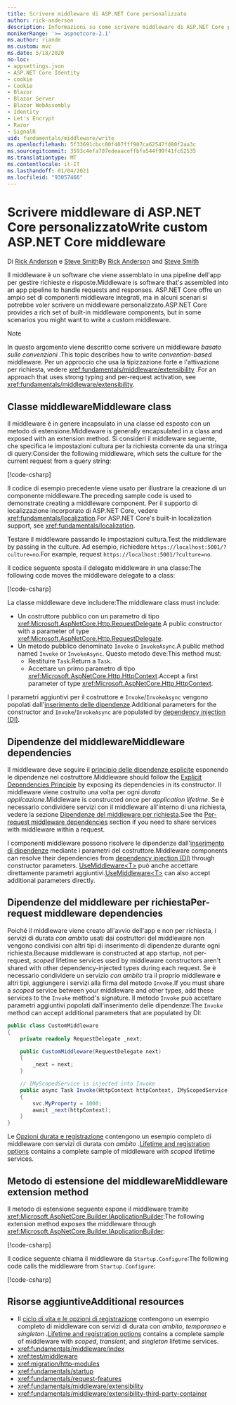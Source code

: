 ```yaml
---
title: Scrivere middleware di ASP.NET Core personalizzato
author: rick-anderson
description: Informazioni su come scrivere middleware di ASP.NET Core personalizzato.
monikerRange: '>= aspnetcore-2.1'
ms.author: riande
ms.custom: mvc
ms.date: 5/18/2020
no-loc:
- appsettings.json
- ASP.NET Core Identity
- cookie
- Cookie
- Blazor
- Blazor Server
- Blazor WebAssembly
- Identity
- Let's Encrypt
- Razor
- SignalR
uid: fundamentals/middleware/write
ms.openlocfilehash: 5f33691cbcc00f407fff907ca62547fd80f2aa3c
ms.sourcegitcommit: 3593c4efa707edeaaceffbfa544f99f41fc62535
ms.translationtype: MT
ms.contentlocale: it-IT
ms.lasthandoff: 01/04/2021
ms.locfileid: "93057466"
---
```

# <a name="write-custom-aspnet-core-middleware"></a><span data-ttu-id="d0bd5-103">Scrivere middleware di ASP.NET Core personalizzato</span><span class="sxs-lookup"><span data-stu-id="d0bd5-103">Write custom ASP.NET Core middleware</span></span>

<span data-ttu-id="d0bd5-104">Di [Rick Anderson](https://twitter.com/RickAndMSFT) e [Steve Smith](https://ardalis.com/)</span><span class="sxs-lookup"><span data-stu-id="d0bd5-104">By [Rick Anderson](https://twitter.com/RickAndMSFT) and [Steve Smith](https://ardalis.com/)</span></span>

<span data-ttu-id="d0bd5-105">Il middleware è un software che viene assemblato in una pipeline dell'app per gestire richieste e risposte.</span><span class="sxs-lookup"><span data-stu-id="d0bd5-105">Middleware is software that's assembled into an app pipeline to handle requests and responses.</span></span> <span data-ttu-id="d0bd5-106">ASP.NET Core offre un ampio set di componenti middleware integrati, ma in alcuni scenari si potrebbe voler scrivere un middleware personalizzato.</span><span class="sxs-lookup"><span data-stu-id="d0bd5-106">ASP.NET Core provides a rich set of built-in middleware components, but in some scenarios you might want to write a custom middleware.</span></span>

> [!NOTE]
> <span data-ttu-id="d0bd5-107">In questo argomento viene descritto come scrivere un middleware *basato sulle convenzioni* .</span><span class="sxs-lookup"><span data-stu-id="d0bd5-107">This topic describes how to write *convention-based* middleware.</span></span> <span data-ttu-id="d0bd5-108">Per un approccio che usa la tipizzazione forte e l'attivazione per richiesta, vedere <xref:fundamentals/middleware/extensibility> .</span><span class="sxs-lookup"><span data-stu-id="d0bd5-108">For an approach that uses strong typing and per-request activation, see <xref:fundamentals/middleware/extensibility>.</span></span>

## <a name="middleware-class"></a><span data-ttu-id="d0bd5-109">Classe middleware</span><span class="sxs-lookup"><span data-stu-id="d0bd5-109">Middleware class</span></span>

<span data-ttu-id="d0bd5-110">Il middleware è in genere incapsulato in una classe ed esposto con un metodo di estensione.</span><span class="sxs-lookup"><span data-stu-id="d0bd5-110">Middleware is generally encapsulated in a class and exposed with an extension method.</span></span> <span data-ttu-id="d0bd5-111">Si consideri il middleware seguente, che specifica le impostazioni cultura per la richiesta corrente da una stringa di query:</span><span class="sxs-lookup"><span data-stu-id="d0bd5-111">Consider the following middleware, which sets the culture for the current request from a query string:</span></span>

[!code-csharp[](write/snapshot/StartupCulture.cs)]

<span data-ttu-id="d0bd5-112">Il codice di esempio precedente viene usato per illustrare la creazione di un componente middleware.</span><span class="sxs-lookup"><span data-stu-id="d0bd5-112">The preceding sample code is used to demonstrate creating a middleware component.</span></span> <span data-ttu-id="d0bd5-113">Per il supporto di localizzazione incorporato di ASP.NET Core, vedere <xref:fundamentals/localization>.</span><span class="sxs-lookup"><span data-stu-id="d0bd5-113">For ASP.NET Core's built-in localization support, see <xref:fundamentals/localization>.</span></span>

<span data-ttu-id="d0bd5-114">Testare il middleware passando le impostazioni cultura.</span><span class="sxs-lookup"><span data-stu-id="d0bd5-114">Test the middleware by passing in the culture.</span></span> <span data-ttu-id="d0bd5-115">Ad esempio, richiedere `https://localhost:5001/?culture=no`.</span><span class="sxs-lookup"><span data-stu-id="d0bd5-115">For example, request `https://localhost:5001/?culture=no`.</span></span>

<span data-ttu-id="d0bd5-116">Il codice seguente sposta il delegato middleware in una classe:</span><span class="sxs-lookup"><span data-stu-id="d0bd5-116">The following code moves the middleware delegate to a class:</span></span>

[!code-csharp[](write/snapshot/RequestCultureMiddleware.cs)]

<span data-ttu-id="d0bd5-117">La classe middleware deve includere:</span><span class="sxs-lookup"><span data-stu-id="d0bd5-117">The middleware class must include:</span></span>

* <span data-ttu-id="d0bd5-118">Un costruttore pubblico con un parametro di tipo <xref:Microsoft.AspNetCore.Http.RequestDelegate>.</span><span class="sxs-lookup"><span data-stu-id="d0bd5-118">A public constructor with a parameter of type <xref:Microsoft.AspNetCore.Http.RequestDelegate>.</span></span>
* <span data-ttu-id="d0bd5-119">Un metodo pubblico denominato `Invoke` o `InvokeAsync`.</span><span class="sxs-lookup"><span data-stu-id="d0bd5-119">A public method named `Invoke` or `InvokeAsync`.</span></span> <span data-ttu-id="d0bd5-120">Questo metodo deve:</span><span class="sxs-lookup"><span data-stu-id="d0bd5-120">This method must:</span></span>
  * <span data-ttu-id="d0bd5-121">Restituire `Task`.</span><span class="sxs-lookup"><span data-stu-id="d0bd5-121">Return a `Task`.</span></span>
  * <span data-ttu-id="d0bd5-122">Accettare un primo parametro di tipo <xref:Microsoft.AspNetCore.Http.HttpContext>.</span><span class="sxs-lookup"><span data-stu-id="d0bd5-122">Accept a first parameter of type <xref:Microsoft.AspNetCore.Http.HttpContext>.</span></span>
  
<span data-ttu-id="d0bd5-123">I parametri aggiuntivi per il costruttore e `Invoke`/`InvokeAsync` vengono popolati dall'[inserimento delle dipendenze](xref:fundamentals/dependency-injection).</span><span class="sxs-lookup"><span data-stu-id="d0bd5-123">Additional parameters for the constructor and `Invoke`/`InvokeAsync` are populated by [dependency injection (DI)](xref:fundamentals/dependency-injection).</span></span>

## <a name="middleware-dependencies"></a><span data-ttu-id="d0bd5-124">Dipendenze del middleware</span><span class="sxs-lookup"><span data-stu-id="d0bd5-124">Middleware dependencies</span></span>

<span data-ttu-id="d0bd5-125">Il middleware deve seguire il [principio delle dipendenze esplicite](/dotnet/standard/modern-web-apps-azure-architecture/architectural-principles#explicit-dependencies) esponendo le dipendenze nel costruttore.</span><span class="sxs-lookup"><span data-stu-id="d0bd5-125">Middleware should follow the [Explicit Dependencies Principle](/dotnet/standard/modern-web-apps-azure-architecture/architectural-principles#explicit-dependencies) by exposing its dependencies in its constructor.</span></span> <span data-ttu-id="d0bd5-126">Il middleware viene costruito una volta per ogni *durata applicazione*.</span><span class="sxs-lookup"><span data-stu-id="d0bd5-126">Middleware is constructed once per *application lifetime*.</span></span> <span data-ttu-id="d0bd5-127">Se è necessario condividere servizi con il middleware all'interno di una richiesta, vedere la sezione [Dipendenze del middleware per richiesta](#per-request-middleware-dependencies).</span><span class="sxs-lookup"><span data-stu-id="d0bd5-127">See the [Per-request middleware dependencies](#per-request-middleware-dependencies) section if you need to share services with middleware within a request.</span></span>

<span data-ttu-id="d0bd5-128">I componenti middleware possono risolvere le dipendenze dall'[inserimento di dipendenze](xref:fundamentals/dependency-injection) mediante i parametri del costruttore.</span><span class="sxs-lookup"><span data-stu-id="d0bd5-128">Middleware components can resolve their dependencies from [dependency injection (DI)](xref:fundamentals/dependency-injection) through constructor parameters.</span></span> <span data-ttu-id="d0bd5-129">[UseMiddleware&lt;T&gt;](/dotnet/api/microsoft.aspnetcore.builder.usemiddlewareextensions.usemiddleware#Microsoft_AspNetCore_Builder_UseMiddlewareExtensions_UseMiddleware_Microsoft_AspNetCore_Builder_IApplicationBuilder_System_Type_System_Object___) può anche accettare direttamente parametri aggiuntivi.</span><span class="sxs-lookup"><span data-stu-id="d0bd5-129">[UseMiddleware&lt;T&gt;](/dotnet/api/microsoft.aspnetcore.builder.usemiddlewareextensions.usemiddleware#Microsoft_AspNetCore_Builder_UseMiddlewareExtensions_UseMiddleware_Microsoft_AspNetCore_Builder_IApplicationBuilder_System_Type_System_Object___) can also accept additional parameters directly.</span></span>

## <a name="per-request-middleware-dependencies"></a><span data-ttu-id="d0bd5-130">Dipendenze del middleware per richiesta</span><span class="sxs-lookup"><span data-stu-id="d0bd5-130">Per-request middleware dependencies</span></span>

<span data-ttu-id="d0bd5-131">Poiché il middleware viene creato all'avvio dell'app e non per richiesta, i servizi di durata *con ambito* usati dai costruttori del middleware non vengono condivisi con altri tipi di inserimento di dipendenze durante ogni richiesta.</span><span class="sxs-lookup"><span data-stu-id="d0bd5-131">Because middleware is constructed at app startup, not per-request, *scoped* lifetime services used by middleware constructors aren't shared with other dependency-injected types during each request.</span></span> <span data-ttu-id="d0bd5-132">Se è necessario condividere un servizio *con ambito* tra il proprio middleware e altri tipi, aggiungere i servizi alla firma del metodo `Invoke`.</span><span class="sxs-lookup"><span data-stu-id="d0bd5-132">If you must share a *scoped* service between your middleware and other types, add these services to the `Invoke` method's signature.</span></span> <span data-ttu-id="d0bd5-133">Il metodo `Invoke` può accettare parametri aggiuntivi popolati dall'inserimento delle dipendenze:</span><span class="sxs-lookup"><span data-stu-id="d0bd5-133">The `Invoke` method can accept additional parameters that are populated by DI:</span></span>

```csharp
public class CustomMiddleware
{
    private readonly RequestDelegate _next;

    public CustomMiddleware(RequestDelegate next)
    {
        _next = next;
    }

    // IMyScopedService is injected into Invoke
    public async Task Invoke(HttpContext httpContext, IMyScopedService svc)
    {
        svc.MyProperty = 1000;
        await _next(httpContext);
    }
}
```

<span data-ttu-id="d0bd5-134">Le [Opzioni durata e registrazione](xref:fundamentals/dependency-injection#lifetime-and-registration-options) contengono un esempio completo di middleware con servizi di durata con *ambito* .</span><span class="sxs-lookup"><span data-stu-id="d0bd5-134">[Lifetime and registration options](xref:fundamentals/dependency-injection#lifetime-and-registration-options) contains a complete sample of middleware with *scoped* lifetime services.</span></span>

## <a name="middleware-extension-method"></a><span data-ttu-id="d0bd5-135">Metodo di estensione del middleware</span><span class="sxs-lookup"><span data-stu-id="d0bd5-135">Middleware extension method</span></span>

<span data-ttu-id="d0bd5-136">Il metodo di estensione seguente espone il middleware tramite <xref:Microsoft.AspNetCore.Builder.IApplicationBuilder>:</span><span class="sxs-lookup"><span data-stu-id="d0bd5-136">The following extension method exposes the middleware through <xref:Microsoft.AspNetCore.Builder.IApplicationBuilder>:</span></span>

[!code-csharp[](write/snapshot/RequestCultureMiddlewareExtensions.cs)]

<span data-ttu-id="d0bd5-137">Il codice seguente chiama il middleware da `Startup.Configure`:</span><span class="sxs-lookup"><span data-stu-id="d0bd5-137">The following code calls the middleware from `Startup.Configure`:</span></span>

[!code-csharp[](write/snapshot/Startup.cs?highlight=5)]

## <a name="additional-resources"></a><span data-ttu-id="d0bd5-138">Risorse aggiuntive</span><span class="sxs-lookup"><span data-stu-id="d0bd5-138">Additional resources</span></span>

* <span data-ttu-id="d0bd5-139">Il [ciclo di vita e le opzioni di registrazione](xref:fundamentals/dependency-injection#lifetime-and-registration-options) contengono un esempio completo di middleware con servizi di durata con *ambito*, *temporaneo* e *singleton* .</span><span class="sxs-lookup"><span data-stu-id="d0bd5-139">[Lifetime and registration options](xref:fundamentals/dependency-injection#lifetime-and-registration-options) contains a complete sample of middleware with *scoped*, *transient*, and *singleton* lifetime services.</span></span>
* <xref:fundamentals/middleware/index>
* <xref:test/middleware>
* <xref:migration/http-modules>
* <xref:fundamentals/startup>
* <xref:fundamentals/request-features>
* <xref:fundamentals/middleware/extensibility>
* <xref:fundamentals/middleware/extensibility-third-party-container>

